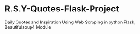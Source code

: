 # R.S.Y-Quotes-Flask-Project
Daily Quotes and Inspiration Using Web Scraping in python Flask, Beautifulsoup4 Module

